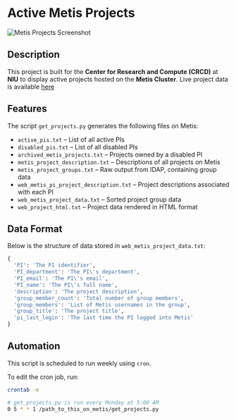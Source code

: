 # Active Metis Projects

![Metis Projects Screenshot](https://github.com/user-attachments/assets/934a5723-65c5-47aa-8941-1db23f6741d7)

## Description

This project is built for the **Center for Research and Compute (CRCD)** at **NIU** to display active projects hosted on the **Metis Cluster**. Live project data is available [here](https://metis.niu.edu/pub/metis_projects/projects.php)

## Features

The script `get_projects.py` generates the following files on Metis:

- `active_pis.txt` – List of all active PIs  
- `disabled_pis.txt` – List of all disabled PIs  
- `archived_metis_projects.txt` – Projects owned by a disabled PI  
- `metis_project_description.txt` – Descriptions of all projects on Metis  
- `metis_project_groups.txt` – Raw output from IDAP, containing group data  
- `web_metis_pi_project_description.txt` – Project descriptions associated with each PI  
- `web_metis_project_data.txt` – Sorted project group data  
- `web_project_html.txt` – Project data rendered in HTML format  

## Data Format

Below is the structure of data stored in `web_metis_project_data.txt`:

```python
{
  'PI': 'The PI identifier',
  'PI_department': 'The PI\'s department',
  'PI_email': 'The PI\'s email',
  'PI_name': 'The PI\'s full name',
  'description': 'The project description',
  'group_member_count': 'Total number of group members',
  'group_members': 'List of Metis usernames in the group',
  'group_title': 'The project title',
  'pi_last_login': 'The last time the PI logged into Metis'
}
```

## Automation

This script is scheduled to run weekly using `cron`.

To edit the cron job, run:

```bash
crontab -e

# get_projects.py is run every Monday at 5:00 AM
0 5 * * 1 /path_to_this_on_metis/get_projects.py
```
